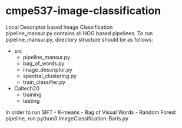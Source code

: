 # cmpe537-image-classification
Local Descriptor based Image Classification  
pipeline_mansur.py contains all HOG based pipelines.
To run pipeline_mansur.py, directory structure should be as follows:

- src
  - pipeline_mansur.py  
  - bag_of_words.py  
  - image_descriptor.py  
  - spectral_clustering.py  
  - train_classifier.py  
- Caltech20  
  - training  
  - testing  

In order to run SIFT - K-means - Bag of Visual Words - Random Forest pipeline, run python3 ImageClassification-Baris.py
